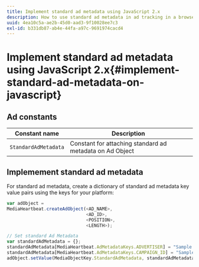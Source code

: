 ```yaml
---
title: Implement standard ad metadata using JavaScript 2.x
description: How to use standard ad metadata in ad tracking in a browser using JavaScript 2.x apps.
uuid: 4ea10c5a-ae2b-45d0-aad3-9f10028ee7c3
exl-id: b331db87-ab4e-44fa-a97c-9691974cacd4
---
```

# Implement standard ad metadata using JavaScript 2.x{#implement-standard-ad-metadata-on-javascript}

## Ad constants

|  Constant name  | Description&nbsp;&nbsp;  |
|---|---|
|  `StandardAdMetadata`  | Constant for attaching standard ad metadata on Ad Object  |

## Implemement standard ad metadata

For standard ad metadata, create a dictionary of standard ad metadata key value pairs using the keys for your platform:

```js
var adObject =  
MediaHeartbeat.createAdObject(<AD_NAME>,  
                              <AD_ID>,  
                              <POSITION>,  
                              <LENGTH>);

// Set standard Ad Metadata
var standardAdMetadata = {};
standardAdMetadata[MediaHeartbeat.AdMetadataKeys.ADVERTISER] = "Sample Advertiser";
standardAdMetadata[MediaHeartbeat.AdMetadataKeys.CAMPAIGN_ID] = "Sample Campaign";
adObject.setValue(MediaObjectKey.StandardAdMetadata, standardAdMetadata);
```
